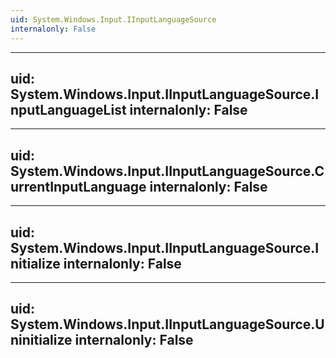 ```yaml
---
uid: System.Windows.Input.IInputLanguageSource
internalonly: False
---
```


---
uid: System.Windows.Input.IInputLanguageSource.InputLanguageList
internalonly: False
---

---
uid: System.Windows.Input.IInputLanguageSource.CurrentInputLanguage
internalonly: False
---

---
uid: System.Windows.Input.IInputLanguageSource.Initialize
internalonly: False
---

---
uid: System.Windows.Input.IInputLanguageSource.Uninitialize
internalonly: False
---
